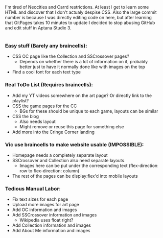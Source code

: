 I'm tired of Neocities and Carrd restrictions. At least I get to learn some HTML and discover that I don't actualy despise CSS. Also the large commit number is because I was directly editing code on here, but after learning that GitPages takes 10 minutes to update I decided to stop abusing GitHub and edit stuff in Aptana Studio 3.
<br /><br />
### Easy stuff (Barely any braincells):
- CSS OC page like the Collection and SSCrossover pages?
  - Depends on whether there is a lot of information on it, probably better just to have it normally done like with images on the top
- Find a cool font for each text type
### Real ToDo List (Requires braincells):
- Add my YT videos somewhere on the art page? Or directly link to the playlist?
- CSS the game pages for the CC
  - BGs for these should be unique to each game, layouts can be similar
- CSS the blog
  - Also needs layout
  - Might remove or reuse this page for something else
- Add more into the Cringe Corner landing
### Vic use braincells to make website usable (IMPOSSIBLE):
- Homepage needs a completely separate layout
- SSCrossover and Collection also need separate layouts
  - Images here can be put under the corresponding text (flex-direction: row to flex-direction: column)
- The rest of the pages can be display:flex'd into mobile layouts
### Tedious Manual Labor:
- Fix text sizes for each page
- Upload more images for art page
- Add OC information and images
- Add SSCrossover information and images
  - Wikipedia uses float right?
- Add Collection information and images
- Add About Me information and images
